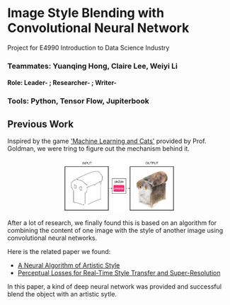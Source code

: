 # Image Style Blending with Convolutional Neural Network
Project for E4990 Introduction to Data Science Industry
### Teammates: Yuanqing Hong, Claire Lee, Weiyi Li
#### Role: Leader-  ; Researcher-  ; Writer-
### Tools: Python, Tensor Flow, Jupiterbook

## Previous Work

Inspired by the game ['Machine Learning and Cats'](http://www.atlasobscura.com/articles/cat-computer-program-drawing?utm_source=facebook.com&utm_medium=atlas-page) provided by Prof. Goldman, we were tring to figure out the mechanism behind it.

<p align="center">
<img src="https://github.com/yh2866/E4990-data-science-project/blob/master/images/machine_learning_cats.png?raw=true" width="50%"/>
</p>

After a lot of research, we finally found this is based on an algorithm for combining the content of one image with the style of another image using convolutional neural networks.

Here is the related paper we found:
- [A Neural Algorithm of Artistic Style](https://arxiv.org/abs/1508.06576)
- [Perceptual Losses for Real-Time Style Transfer and Super-Resolution](https://arxiv.org/pdf/1603.08155v1.pdf)

In this paper, a kind of deep neural network was provided and successful blend the object with an artistic sytle.

